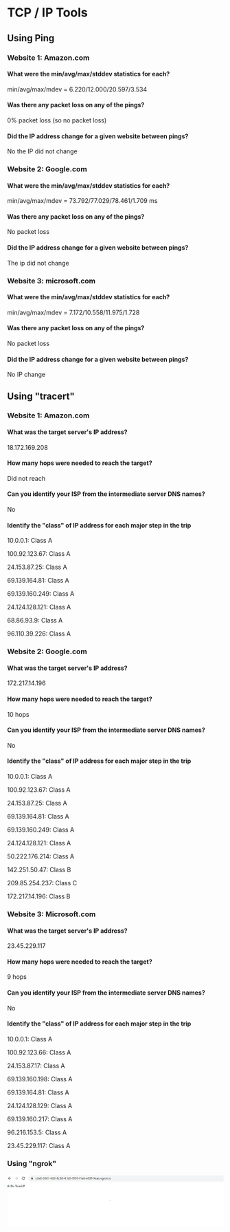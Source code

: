 
# TCP / IP Tools

## Using Ping

### Website 1: Amazon.com
#### What were the min/avg/max/stddev statistics for each?
min/avg/max/mdev = 6.220/12.000/20.597/3.534
#### Was there any packet loss on any of the pings?
0% packet loss (so no packet loss)
#### Did the IP address change for a given website between pings?
No the IP did not change

### Website 2: Google.com
#### What were the min/avg/max/stddev statistics for each?
min/avg/max/mdev = 73.792/77.029/78.461/1.709 ms
#### Was there any packet loss on any of the pings?
No packet loss
#### Did the IP address change for a given website between pings?
The ip did not change


### Website 3: microsoft.com
#### What were the min/avg/max/stddev statistics for each?
min/avg/max/mdev = 7.172/10.558/11.975/1.728
#### Was there any packet loss on any of the pings?
No packet loss
#### Did the IP address change for a given website between pings?
No IP change

## Using "tracert"
### Website 1: Amazon.com
#### What was the target server's IP address?
18.172.169.208
#### How many hops were needed to reach the target?
Did not reach
#### Can you identify your ISP from the intermediate server DNS names?
No
#### Identify the "class" of IP address for each major step in the trip
10.0.0.1: Class A

100.92.123.67: Class A

24.153.87.25: Class A

69.139.164.81: Class A

69.139.160.249: Class A

24.124.128.121: Class A

68.86.93.9: Class A

96.110.39.226: Class A
### Website 2: Google.com
#### What was the target server's IP address?
172.217.14.196
#### How many hops were needed to reach the target?
10 hops
#### Can you identify your ISP from the intermediate server DNS names?
No
#### Identify the "class" of IP address for each major step in the trip
10.0.0.1: Class A

100.92.123.67: Class A

24.153.87.25: Class A

69.139.164.81: Class A

69.139.160.249: Class A

24.124.128.121: Class A

50.222.176.214: Class A

142.251.50.47: Class B

209.85.254.237: Class C

172.217.14.196: Class B
### Website 3: Microsoft.com
#### What was the target server's IP address?
23.45.229.117
#### How many hops were needed to reach the target?
9 hops
#### Can you identify your ISP from the intermediate server DNS names?
No 
#### Identify the "class" of IP address for each major step in the trip
10.0.0.1: Class A

100.92.123.66: Class A

24.153.87.17: Class A

69.139.160.198: Class A

69.139.164.81: Class A

24.124.128.129: Class A

69.139.160.217: Class A

96.216.153.5: Class A

23.45.229.117: Class A

### Using "ngrok"
![ngrok website](https://github.com/davidngo123/tcptools/blob/main/website.JPG)
